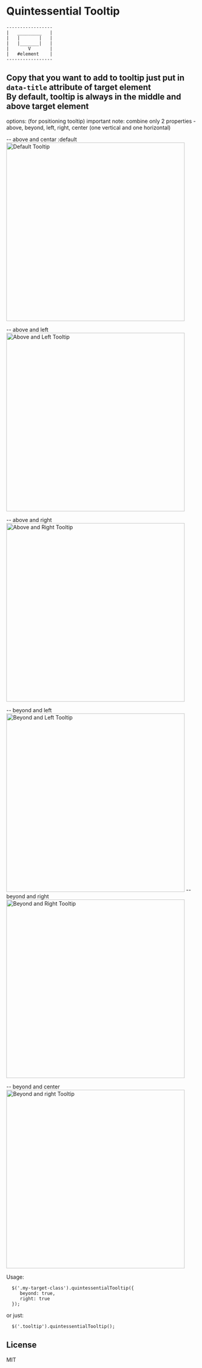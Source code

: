 

  # Quintessential Tooltip

    -----------------
    |   _________   |
    |   |       |   |
    |   |_______|   |
    |       V       |
    |   #element    |
    -----------------

  Copy that you want to add to tooltip just put in `data-title` attribute of target element<br>
  By default, tooltip is always in the middle and above target element
 ---------------------------
  options: (for positioning tooltip) important note: combine only 2 properties - above, beyond, left, right, center (one vertical and one horizontal)

  -- above and centar :default
    <img width="470" alt="Default Tooltip"        src="https://user-images.githubusercontent.com/7904484/56038590-a2a54980-5d32-11e9-83d5-86757da32cf7.png">

  -- above and left
   <img width="470" alt="Above and Left Tooltip" src="https://user-images.githubusercontent.com/7904484/56038591-a33de000-5d32-11e9-9c7d-ec02e4335981.png">

  -- above and right
    <img width="470" alt="Above and Right Tooltip" src="https://user-images.githubusercontent.com/7904484/56038592-a33de000-5d32-11e9-9994-d2b912b34263.png">

  -- beyond and left
    <img width="470" alt="Beyond and Left Tooltip" src="https://user-images.githubusercontent.com/7904484/56038593-a33de000-5d32-11e9-8be2-f8bef8063d40.png">
  -- beyond and right
    <img width="470" alt="Beyond and Right Tooltip" src="https://user-images.githubusercontent.com/7904484/56038594-a33de000-5d32-11e9-8df9-0f72fe0eb802.png">

  -- beyond and center
    <img width="470" alt="Beyond and right Tooltip" src="https://user-images.githubusercontent.com/7904484/56038595-a33de000-5d32-11e9-9fcc-e75c7bfe4b77.png">

  Usage:

      $('.my-target-class').quintessentialTooltip({
         beyond: true,
         right: true
      });

  or just:

      $('.tooltip').quintessentialTooltip();

License
----

MIT

